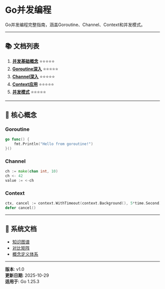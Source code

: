 ﻿# Go并发编程

Go并发编程完整指南，涵盖Goroutine、Channel、Context和并发模式。

---

## 📚 文档列表

1. **[并发基础概念](./01-并发基础概念.md)** ⭐⭐⭐⭐⭐
2. **[Goroutine深入](./02-Goroutine深入.md)** ⭐⭐⭐⭐⭐
3. **[Channel深入](./03-Channel深入.md)** ⭐⭐⭐⭐⭐
4. **[Context应用](./04-Context应用.md)** ⭐⭐⭐⭐⭐
5. **[并发模式](./05-并发模式.md)** ⭐⭐⭐⭐⭐

---

## 🎯 核心概念

### Goroutine

```go
go func() {
    fmt.Println("Hello from goroutine!")
}()
```

### Channel

```go
ch := make(chan int, 10)
ch <- 42
value := <-ch
```

### Context

```go
ctx, cancel := context.WithTimeout(context.Background(), 5*time.Second)
defer cancel()
```

---

## 📖 系统文档

- [知识图谱](./00-知识图谱.md)
- [对比矩阵](./00-对比矩阵.md)
- [概念定义体系](./00-概念定义体系.md)

---

**版本**: v1.0  
**更新日期**: 2025-10-29  
**适用于**: Go 1.25.3
